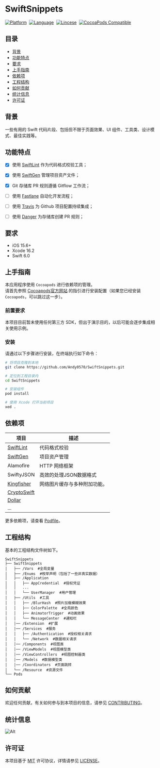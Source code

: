 # SwiftSnippets

[![Platform](https://img.shields.io/badge/platform-ios-lightgrey)](https://developer.apple.com/iphone/)&nbsp;
[![Language](https://img.shields.io/badge/language-swift-orange.svg)](https://www.swift.org/)&nbsp;
[![Lincese](https://img.shields.io/badge/License-MIT-informational)](https://www.apache.org/licenses/LICENSE-2.0.html)&nbsp;
[![CocoaPods Compatible](https://img.shields.io/cocoapods/v/EZSwiftExtensions.svg)](https://img.shields.io/cocoapods/v/LFAlertController.svg)&nbsp;


## 目录

- [背景](#背景)
- [功能特点](#功能特点)
- [要求](#要求)
- [上手指南](#上手指南)
- [依赖项](#依赖项)
- [工程结构](#工程结构)
- [如何贡献](#如何贡献)
- [统计信息](#统计信息)
- [许可证](#许可证)

## 背景

一些有用的 Swift 代码片段、包括但不限于页面效果、UI 组件、工具类、设计模式、最佳实践等。



## 功能特点

* [x] 使用 [SwiftLint](https://github.com/realm/SwiftLint) 作为代码格式校验工具；
* [x] 使用 [SwiftGen](https://github.com/SwiftGen/SwiftGen) 管理项目资产文件；
* [x] Git 存储库 PR 规则遵循 Gitflow 工作流；
* [ ] 使用 [Fastlane](https://fastlane.tools/) 自动化开发流程；
* [ ] 使用 [Travis](https://travis-ci.org/) 为 Github 项目配置持续集成；
* [ ] 使用 [Danger](https://danger.systems/) 为存储库创建 PR 规则；



## 要求

- iOS 15.6+
- Xcode 16.2
- Swift 6.0


## 上手指南

本应用程序使用 `Cocoapods` 进行依赖项的管理。   
请首先参照 [Cocoapods官方网站](https://cocoapods.org/) 的指引进行安装配置（如果您已经安装 `Cocoapods`，可以跳过这一步）。

### 前置要求

本项目目前暂未使用任何第三方 SDK，但出于演示目的，以后可能会逐步集成相关使用示例。

### 安装
请通过以下步骤进行安装，在终端执行如下命令：

``` bash
# 将项目克隆到本地
git clone https://github.com/Andy0570/SwiftSnippets.git

# 定位到工程目录内
cd SwiftSnippets

# 安装组件
pod install

# 使用 Xcode 打开当前项目
xed .
```


## 依赖项

| 项目                                                        | 描述                         |
| ----------------------------------------------------------- | ---------------------------- |
| [SwiftLint](https://github.com/realm/SwiftLint)             | 代码格式校验                 |
| [SwiftGen](https://github.com/SwiftGen/SwiftGen)            | 项目资产管理                 |
| Alamofire                                                   | HTTP 网络框架                |
| SwiftyJSON                                                  | 高效的处理JSON数据格式       |
| [Kingfisher](https://github.com/onevcat/Kingfisher)         | 网络图片缓存与多种附加功能。 |
| [CryptoSwift](https://github.com/krzyzanowskim/CryptoSwift) |                              |
| [Dollar](https://github.com/ankurp/Dollar)                  |                              |
| ...                                                         |                              |

更多依赖项，请查看 [Podfile](https://github.com/Andy0570/SwiftSnippets/blob/main/Podfile)。




## 工程结构
基本的工程结构文件树如下。

```
SwiftSnippets 
├── SwiftSnippets
│   ├── /Vars  #全局变量
│   ├── /Enums  #枚举声明（包括了一些非真实数据）
│   ├── /Application
│   │   ├── AppCredential  #授权凭证
│   │   ...
│   │   └── UserManager  #用户管理
│   ├── /Utils  #工具
│   │   ├── /BlurHash  #照片加载模糊效果
│   │   ├── ColorPalette  #全局颜色
│   │   ├── AnimatorTrigger  #动画效果
│   │   └── MessageCenter  #通知栏
│   │── /Extension  #扩展
│   │── /Services  #服务
│   │   ├── /Authentication  #授权相关请求
│   │   └── /Network  #数据相关请求
│   │── /Components  #视图类
│   │── /ViewModels  #视图模型类
│   │── /ViewControllers  #视图控制器类
│   │── /Models  #数据模型类
│   │── /Coordinators  #页面跳转
│   └── /Resource  #资源文件
└── Pods

```


## 如何贡献

欢迎任何贡献，有关如何参与到本项目的信息，请参见 [CONTRIBUTING](./CONTRIBUTING.md)。


## 统计信息

![Alt](https://repobeats.axiom.co/api/embed/f00690f55cadbe3ee09e90846efa7fde060277f0.svg "Repobeats analytics image")


## 许可证
本项目基于 [MIT](https://opensource.org/licenses/MIT) 许可协议，详情请参见 [LICENSE](./LICENSE)。